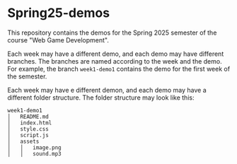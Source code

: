 # Spring25-demos

This repository contains the demos for the Spring 2025 semester of the course "Web Game Development".

Each week may have a different demo, and each demo may have different branches. The branches are named according to the week and the demo. For example, the branch `week1-demo1` contains the demo for the first week of the semester.

Each week may have e different demon, and each demo may have a different folder structure. The folder structure may look like this:

```
week1-demo1
│   README.md
│   index.html
│   style.css
│   script.js
│   assets
│   │   image.png
│   │   sound.mp3
```